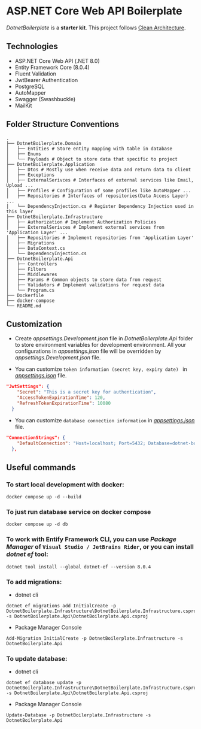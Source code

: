 # ASP.NET Core Web API Boilerplate

_DotnetBoilerplate_ is a **starter kit**. This project follows [Clean Architecture](https://juldhais.net/clean-architecture-in-asp-net-core-web-api-4e5ef0b96f99).

## Technologies

- ASP.NET Core Web API (.NET 8.0)
- Entity Framework Core (8.0.4)
- Fluent Validation
- JwtBearer Authentication
- PostgreSQL
- AutoMapper
- Swagger (Swashbuckle)
- MailKit

## Folder Structure Conventions

    .
    ├── DotnetBoilerplate.Domain
    │   ├── Entities # Store entity mapping with table in database
    │   ├── Enums 
    │   └── Payloads # Object to store data that specific to project
    ├── DotnetBoilerplate.Application
    │   ├── Dtos # Mostly use when receive data and return data to client
    │   ├── Exceptions
    │   ├── ExternalSerivces # Interfaces of external services like Email, Upload ...
    │   ├── Profiles # Configuration of some profiles like AutoMapper ...
    │   ├── Repositories # Interfaces of repositories(Data Access Layer) ...
    │   └── DependencyInjection.cs # Register Dependency Injection used in this layer
    ├── DotnetBoilerplate.Infrastructure
    │   ├── Authorization # Implement Authorization Policies
    │   ├── ExternalSerivces # Implement external services from 'Application Layer' ...
    │   ├── Repositories # Implement repositories from 'Application Layer'
    │   ├── Migrations
    │   ├── DataContext.cs
    │   └── DependencyInjection.cs
    ├── DotnetBoilerplate.Api
    │   ├── Controllers
    │   ├── Filters
    │   ├── Middlewares
    │   ├── Params # Common objects to store data from request
    │   ├── Validators # Implement validations for request data
    │   └── Program.cs
    ├── Dockerfile
    ├── docker-compose
    └── README.md

## Customization
- Create _appsettings.Development.json_ file in _DotnetBoilerplate.Api_ folder to store environment variables for development environment. All your configurations in _appsettings.json_ file will be overridden by _appsettings.Development.json_ file.

- You can customize `token information (secret key, expiry date) ` in [_appsettings.json_](DotnetBoilerplate.Api/appsettings.json) file.

```json
"JwtSettings": {
    "Secret": "This is a secret key for authentication",
    "AccessTokenExpirationTime": 120,
    "RefreshTokenExpirationTime": 10080
  }
```

- You can customize `database connection information` in [_appsettings.json_](DotnetBoilerplate.Api/appsettings.json) file.

```json
"ConnectionStrings": {
    "DefaultConnection": "Host=localhost; Port=5432; Database=dotnet-boilerplate; Username=postgres; Password=postgres"
  },
```

## Useful commands

### To start local development with docker:

```
docker compose up -d --build
```

### To just run database service on docker compose

```
docker compose up -d db
```

### To work with Entify Framework CLI, you can use _Package Manager_ of `Visual Studio / JetBrains Rider`, or you can install _dotnet ef_ tool:

```
dotnet tool install --global dotnet-ef --version 8.0.4

```

### To add migrations:

- dotnet cli

```
dotnet ef migrations add InitialCreate -p DotnetBoilerplate.Infrastructure\DotnetBoilerplate.Infrastructure.csproj -s DotnetBoilerplate.Api\DotnetBoilerplate.Api.csproj
```

- Package Manager Console

```
Add-Migration InitialCreate -p DotnetBoilerplate.Infrastructure -s DotnetBoilerplate.Api
```

### To update database:

- dotnet cli

```
dotnet ef database update -p DotnetBoilerplate.Infrastructure\DotnetBoilerplate.Infrastructure.csproj -s DotnetBoilerplate.Api\DotnetBoilerplate.Api.csproj
```

- Package Manager Console

```
Update-Database -p DotnetBoilerplate.Infrastructure -s DotnetBoilerplate.Api
```
